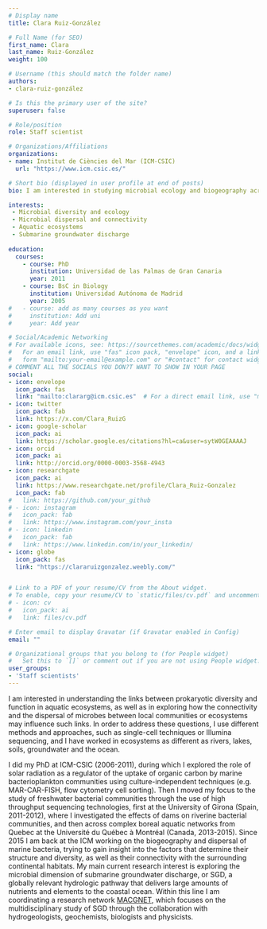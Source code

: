 ```yaml
---
# Display name
title: Clara Ruiz-González

# Full Name (for SEO)
first_name: Clara
last_name: Ruiz-González
weight: 100

# Username (this should match the folder name)
authors:
- clara-ruiz-gonzález

# Is this the primary user of the site?
superuser: false

# Role/position
role: Staff scientist

# Organizations/Affiliations
organizations:
- name: Institut de Ciències del Mar (ICM-CSIC)
  url: "https://www.icm.csic.es/"

# Short bio (displayed in user profile at end of posts)
bio: I am interested in studying microbial ecology and biogeography across terrestrial, freshwater and marine ecosystems

interests:
 - Microbial diversity and ecology
 - Microbial dispersal and connectivity
 - Aquatic ecosystems
 - Submarine groundwater discharge
 
education:
  courses:
    - course: PhD
      institution: Universidad de las Palmas de Gran Canaria
      year: 2011
    - course: BsC in Biology
      institution: Universidad Autónoma de Madrid
      year: 2005
#   - course: add as many courses as you want
#     institution: Add uni
#     year: Add year

# Social/Academic Networking
# For available icons, see: https://sourcethemes.com/academic/docs/widgets/#icons
#   For an email link, use "fas" icon pack, "envelope" icon, and a link in the
#   form "mailto:your-email@example.com" or "#contact" for contact widget.
# COMMENT ALL THE SOCIALS YOU DON?T WANT TO SHOW IN YOUR PAGE
social:
- icon: envelope
  icon_pack: fas
  link: "mailto:clararg@icm.csic.es"  # For a direct email link, use "mailto:test@example.org".
- icon: twitter
  icon_pack: fab
  link: https://x.com/Clara_RuizG
- icon: google-scholar
  icon_pack: ai
  link: https://scholar.google.es/citations?hl=ca&user=sytW0GEAAAAJ
- icon: orcid
  icon_pack: ai
  link: http://orcid.org/0000-0003-3568-4943
- icon: researchgate
  icon_pack: ai
  link: https://www.researchgate.net/profile/Clara_Ruiz-Gonzalez
  icon_pack: fab
#   link: https://github.com/your_github
# - icon: instagram
#   icon_pack: fab
#   link: https://www.instagram.com/your_insta
# - icon: linkedin
#   icon_pack: fab
#   link: https://www.linkedin.com/in/your_linkedin/
- icon: globe
  icon_pack: fas
  link: "https://clararuizgonzalez.weebly.com/"


# Link to a PDF of your resume/CV from the About widget.
# To enable, copy your resume/CV to `static/files/cv.pdf` and uncomment the lines below.
# - icon: cv
#   icon_pack: ai
#   link: files/cv.pdf

# Enter email to display Gravatar (if Gravatar enabled in Config)
email: ""

# Organizational groups that you belong to (for People widget)
#   Set this to `[]` or comment out if you are not using People widget.
user_groups:
- 'Staff scientists'
---
```



I am interested in understanding the links between prokaryotic diversity and function in aquatic ecosystems, as well as in exploring how the connectivity and the dispersal of microbes between local communities or ecosystems may influence such links. In order to address these questions, I use different methods and approaches, such as single-cell techniques or Illumina sequencing, and I have worked in ecosystems as different as rivers, lakes, soils, groundwater and the ocean.

I did my PhD at ICM-CSIC (2006-2011), during which I explored the role of solar radiation as a regulator of the uptake of organic carbon by marine bacterioplankton communities using culture-independent techniques (e.g. MAR-CAR-FISH, flow cytometry cell sorting). Then I moved my focus to the study of freshwater bacterial communities through the use of high throughput sequencing technologies, first at the University of Girona (Spain, 2011-2012), where I investigated the effects of dams on riverine bacterial communities, and then across complex boreal aquatic networks from Quebec at the Université du Québec à Montréal (Canada, 2013-2015). Since 2015 I am back at the ICM working on the biogeography and dispersal of marine bacteria, trying to gain insight into the factors that determine their structure and diversity, as well as their connectivity with the surrounding continental habitats. My main current research interest is exploring the microbial dimension of submarine groundwater discharge, or SGD, a globally relevant hydrologic pathway that delivers large amounts of nutrients and elements to the coastal ocean. Within this line I am coordinating a research network [MACGNET](http://macgnet.csic.es), which focuses on the multidisciplinary study of SGD through the collaboration with hydrogeologists, geochemists, biologists and physicists.

